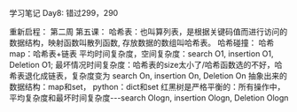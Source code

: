 学习笔记
Day8: 错过299，290

重新启程：
第二周 第五课：
哈希表：也叫算列表，是根据关键码值而进行访问的数据结构，映射函数叫散列函数, 存放数据的数组叫哈希表。
哈希碰撞：
哈希map：哈希表+链表
平均时间复杂度，空间复杂度：search O1, insertion O1, Deletion O1;
最坏情况时间复杂度：哈希表的size太小了/哈希函数选的不好，哈希表退化成链表，复杂度变为 search On, insertion On, Deletion On
抽象出来的数据结构：map和set， python：dict和set
红黑树是严格平衡的：所有操作中，平均复杂度和最坏时间复杂度---search Ologn, insertion Ologn, Deletion Ologn
